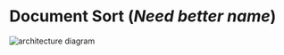 # Document Sort (*Need better name*)


![architecture diagram](https://github.com/Artifical-Intelligence-AHS/ai-21/blob/main/flyingAssistent/documentSort.png?raw=true)
